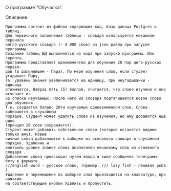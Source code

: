 О программе "Обучалка".

Описание.

	Программа состоит из файлов содержащих код, базы данных Postgres и таблиц.
	Для первичного заполнения таблицы - словаря используется механизм переноса
	англо-русского словаря (~ 8 000 слов) из json файла при запуске программы.
	Создание таблиц БД выполняется из кода при запуске программы. Или скрипта.
	Программа представляет одномоментно для обучения 20 пар анго-русских перево-
	дов (в дальнейшем - Пара). По мере изучения слов, если студент угадывает Пару,
	то  уровень знания увеличивается на единицу, при неугадывании - единица
	отнимается. Набрав пять (5) баллов, считается, что слово изучено и оно исчезает из
	из списка изучаемых. После чего из словаря подтягивается новое слово для обучения.
	Т.е. создается баланс 20ти изучаемых одновременнол слов. Слова выбираются в случайном 
	порядке. Студент может удалить слово из изучения, но ему добавится еще одно 
	(принцип 20 слов сохраняется). 
	Студент может добавить собственное слово (которое останется видимо только ему). Новые
	личные слова добавляются к выборке из основного словаря в случайном порядке. Удаление и
	контроль уровня знания слова аналогичен механизму слов из основного словаря .
	Добавление слова происходит путем ввода в виде сообщения телеграмм-боту в формате.
	///еnglish word - русское слово, (пример: /// lazy fish - ленивая рыба ).
	Удаление и перемещение по выборке слов производится на клавиатуре, при нажатии
	на соответствующие кнопки Удалить и Пропустить.    
